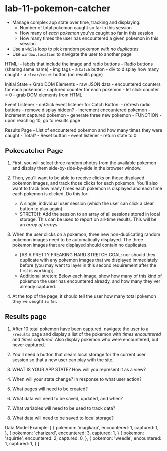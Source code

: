 # lab-11-pokemon-catcher

- Manage complex app state over time, tracking and displaying:
    - Number of total pokemon caught so far in this session
    - How many of _each pokemon_ you've caught so far in this session
    - How many times the user has encountered a given pokemon in this session
- Use a `while` loop to pick random pokemon _with no duplicates_
- Use `window.location` to navigate the user to another page

HTML:
    - labels that include the image and radio buttons
    - Radio buttons (sharing same name)
    - img tags
    - a `Catch` button
    - div to display how many caught
    - a `clear/reset` button (on results page)

Initial State + Grab DOM Elements
    - raw JSON data
    - encountered counters for each pokemon
    - captured counter for each pokemon
    - let click counter = 0
    - grab DOM elements from HTML

Event Listener
    - onClick event listener for Catch Button:
        - refresh radio buttons
            - remove display hidden?
        - increment encountered pokemon
        - increment captured pokemon
        - generate three new pokemon
            - FUNCTION
        - upon reaching 10, go to results page
    
Results Page
    - List of encountered pokemon and how many times they were caught
    - Total?
    - Reset button - event listener
        - return state to 0


## Pokecatcher Page
1) First, you will select three random photos from the available pokemon and display them side-by-side-by-side in the browser window.
1) Then, you'll want to be able to receive clicks on those displayed pokemon images, and track those clicks for each pokemon. You'll also want to track how many times each pokemon is displayed and each time each pokemon is clicked. Do this for:
    * A single, individual user session (which the user can click a clear button to play again)
    * STRETCH: Add the session to an array of all sessions stored in local storage. This can be used to report on all-time results. This will be an _array of arrays_.

1) When the user clicks on a pokemon, three new non-duplicating random pokemon images need to be automatically displayed. The three pokemon images that are displayed should contain no duplicates.
    - [AS A PRETTY FREAKING HARD STRETCH GOAL: nor should they duplicate with any pokemon images that we displayed immediately before (you may want to layer in this second requirement after the first is working)].
    - Additional stretch: Below each image, show how many of this kind of pokemon the user has encountered already, and how many they'ver already captured.
1)  At the top of the page, it should tell the user how many total pokemon they've caught so far.

## Results page
1) After 10 total pokemon have been captured, navigate the user to a `/results` page and display a list of the pokemon with *times encountered* and *times captured*. Also display pokemon who were encountered, but never captured.
1) You'll need a button that clears local storage for the current user session so that a new user can play with the site.


1) WHAT IS YOUR APP STATE? How will you represent it as a view?
1) When will your state change? In response to what user action?
1) What pages will need to be created?
1) What data will need to be saved, updated, and when?
1) What variables will need to be used to track data?
1) What data will need to be saved to local storage?

Data Model Example:
[
    {
        pokemon: 'magikarp',
        encountered: 1,
        captured: 1,
    },
        {
        pokemon: 'charizard',
        encountered: 3,
        captured: 1,
    }
        {
        pokemon: 'squirtle',
        encountered: 2,
        captured: 0,
    },
    {
        pokemon: 'weedle',
        encountered: 1,
        captured: 1,
    }
]